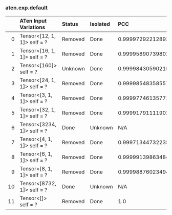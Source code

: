 ### aten.exp.default
|    | ATen Input Variations       | Status   | Isolated   | PCC                | Host   |
|---:|:----------------------------|:---------|:-----------|:-------------------|:-------|
|  0 | Tensor<[12, 1, 1]> self = ? | Removed  | Done       | 0.9999729221289327 | 0      |
|  1 | Tensor<[16, 1, 1]> self = ? | Removed  | Done       | 0.9999589073980278 | 0      |
|  2 | Tensor<[160]> self = ?      | Unknown  | Done       | 0.999984305902151  | 0      |
|  3 | Tensor<[24, 1, 1]> self = ? | Removed  | Done       | 0.9999854835855743 | 0      |
|  4 | Tensor<[3, 1, 1]> self = ?  | Removed  | Done       | 0.9999774613577145 | 0      |
|  5 | Tensor<[32, 1, 1]> self = ? | Removed  | Done       | 0.999917911119027  | 0      |
|  6 | Tensor<[3234, 1]> self = ?  | Done     | Unknown    | N/A                | N/A    |
|  7 | Tensor<[4, 1, 1]> self = ?  | Removed  | Done       | 0.999713447322359  | 0      |
|  8 | Tensor<[6, 1, 1]> self = ?  | Removed  | Done       | 0.9999913986348419 | 0      |
|  9 | Tensor<[8, 1, 1]> self = ?  | Removed  | Done       | 0.9999887602349462 | 0      |
| 10 | Tensor<[8732, 1]> self = ?  | Done     | Unknown    | N/A                | N/A    |
| 11 | Tensor<[]> self = ?         | Removed  | Done       | 1.0                | 0      |

